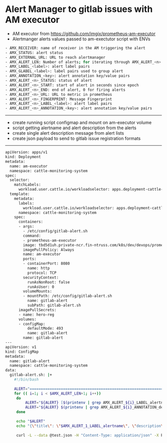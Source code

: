 # Alert Manager to gitlab issues with AM executor

- AM executor from https://github.com/imgix/prometheus-am-executor
- Alertmanger alerts values passed to am-exectutor script with ENVs

```bash
- AMX_RECEIVER: name of receiver in the AM triggering the alert
- AMX_STATUS: alert status
- AMX_EXTERNAL_URL: URL to reach alertmanager
- AMX_ALERT_LEN: Number of alerts; for iterating through AMX_ALERT_<n>.. vars
- AMX_LABEL_<label>: alert label pairs
- AMX_GLABEL_<label>: label pairs used to group alert
- AMX_ANNOTATION_<key>: alert annotation key/value pairs
- AMX_ALERT_<n>_STATUS: status of alert
- AMX_ALERT_<n>_START: start of alert in seconds since epoch
- AMX_ALERT_<n>_END: end of alert, 0 for firing alerts
- AMX_ALERT_<n>_URL: URL to metric in prometheus
- AMX_ALERT_<n>_FINGERPRINT: Message Fingerprint
- AMX_ALERT_<n>_LABEL_<label>: alert label pairs
- AMX_ALERT_<n>_ANNOTATION_<key>: alert annotation key/value pairs
```

---

- create running script configmap and mount on am-executor volume
- script getting alertname and alert description from the alerts
- create single alert description message from alert lists
- create json payload to send to gitlab issue registration formats

---

```bash
apiVersion: apps/v1
kind: Deployment
metadata:
  name: am-executor
  namespace: cattle-monitoring-system
spec:
  selector:
    matchLabels:
      workload.user.cattle.io/workloadselector: apps.deployment-cattle-monitoring-system-am-executor
  template:
    metadata:
      labels:
        workload.user.cattle.io/workloadselector: apps.deployment-cattle-monitoring-system-am-executor
      namespace: cattle-monitoring-system
    spec:
      containers:
      - args:
        - /etc/config/gitlab-alert.sh
        command:
        - prometheus-am-executor
        image: tbd5d1uh.private-ncr.fin-ntruss.com/k8s/dev/devops/prometheus-am-executor:hero
        imagePullPolicy: Always
        name: am-executor
        ports:
        - containerPort: 8080
          name: http
          protocol: TCP
        securityContext:
          runAsNonRoot: false
          runAsUser: 0
        volumeMounts:
        - mountPath: /etc/config/gitlab-alert.sh
          name: gitlab-alert
          subPath: gitlab-alert.sh
      imagePullSecrets:
      - name: hero-reg
      volumes:
      - configMap:
          defaultMode: 493
          name: gitlab-alert
        name: gitlab-alert
---
apiVersion: v1
kind: ConfigMap
metadata:
  name: gitlab-alert
  namespace: cattle-monitoring-system
data:
  gitlab-alert.sh: |+
    #!/bin/bash
  
    ALERT="================================================================<p>"
    for (( i=1; i < $AMX_ALERT_LEN+1; i++))
     do
         ALERT="${ALERT} [$(printenv | grep AMX_ALERT_${i}_LABEL_alertname | cut -d "=" -f 2)]<p>"
         ALERT="${ALERT} $(printenv | grep AMX_ALERT_${i}_ANNOTATION_description | cut -d "=" -f 2)<p>"
     done
  
     echo "$ALERT"
     echo "{\"title\": \"$AMX_ALERT_1_LABEL_alertname\", \"description\":\"$ALERT\"}" > test.json
  
     curl -L --data @test.json -H "Content-Type: application/json" -X POST http://gitlab.herosonsa.co.kr/api/v4/projects/44/issues -H "PRIVATE-TOKEN: glpat-yzNTyQsxr8nvzh7Q2ZGQ"
```
